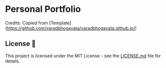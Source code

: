 # Personal Portfolio
Credits: Copied from [Template] (https://github.com/varadbhogayata/varadbhogayata.github.io/)

## License 📄
This project is licensed under the MIT License - see the [LICENSE.md](./LICENSE) file for details.
